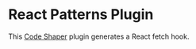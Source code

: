 # React Patterns Plugin

This [Code Shaper](https://code-shaper.dev) plugin generates a React fetch hook.
